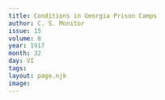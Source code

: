 ```yaml
---
title: Conditions in Georgia Prison Camps
author: C. S. Monitor
issue: 15
volume: 8
year: 1917
month: 32
day: VI
tags:
layout: page.njk
image:
---
```

